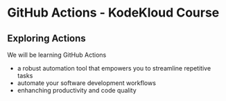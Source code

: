 # GitHub Actions - KodeKloud Course

## Exploring Actions
We will be learning GitHub Actions
- a robust automation tool that empowers you to streamline repetitive tasks
- automate your software development workflows
- enhanching productivity and code quality
